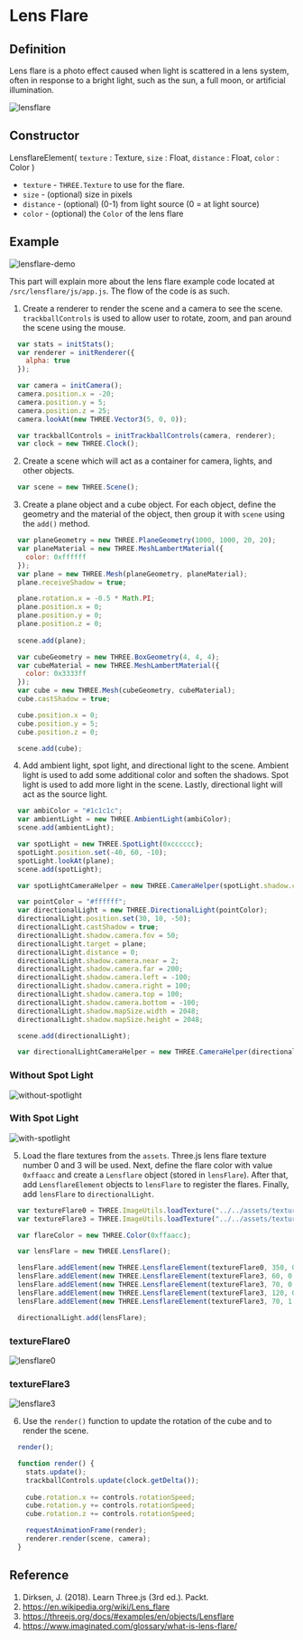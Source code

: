 # Lens Flare

## Definition

Lens flare is a photo effect caused when light is scattered in a lens system, often in response to a bright light, such as the sun, a full moon, or artificial illumination.

![lensflare](/img/lensflare.jpg)

## Constructor

LensflareElement( `texture` : Texture, `size` : Float, `distance` : Float, `color` : Color )

* `texture` - `THREE.Texture` to use for the flare.
* `size` - (optional) size in pixels
* `distance` - (optional) (0-1) from light source (0 = at light source)
* `color` - (optional) the `Color` of the lens flare

## Example

![lensflare-demo](/img/lensflare-demo.jpg)

This part will explain more about the lens flare example code located at `/src/lensflare/js/app.js`. The flow of the code is as such.

1. Create a renderer to render the scene and a camera to see the scene. `trackballControls` is used to allow user to rotate, zoom, and pan around the scene using the mouse.

```js
  var stats = initStats();
  var renderer = initRenderer({
    alpha: true
  });

  var camera = initCamera();
  camera.position.x = -20;
  camera.position.y = 5;
  camera.position.z = 25;
  camera.lookAt(new THREE.Vector3(5, 0, 0));

  var trackballControls = initTrackballControls(camera, renderer);
  var clock = new THREE.Clock();
```

2. Create a scene which will act as a container for camera, lights, and other objects.

```js
  var scene = new THREE.Scene();
```

3. Create a plane object and a cube object. For each object, define the geometry and the material of the object, then group it with `scene` using the `add()` method.

```js
  var planeGeometry = new THREE.PlaneGeometry(1000, 1000, 20, 20);
  var planeMaterial = new THREE.MeshLambertMaterial({
    color: 0xffffff
  });
  var plane = new THREE.Mesh(planeGeometry, planeMaterial);
  plane.receiveShadow = true;

  plane.rotation.x = -0.5 * Math.PI;
  plane.position.x = 0;
  plane.position.y = 0;
  plane.position.z = 0;
  
  scene.add(plane);

  var cubeGeometry = new THREE.BoxGeometry(4, 4, 4);
  var cubeMaterial = new THREE.MeshLambertMaterial({
    color: 0x3333ff
  });
  var cube = new THREE.Mesh(cubeGeometry, cubeMaterial);
  cube.castShadow = true;

  cube.position.x = 0;
  cube.position.y = 5;
  cube.position.z = 0;

  scene.add(cube);
```

4. Add ambient light, spot light, and directional light to the scene. Ambient light is used to add some additional color and soften the shadows. Spot light is used to add more light in the scene. Lastly, directional light will act as the source light.

```js
  var ambiColor = "#1c1c1c";
  var ambientLight = new THREE.AmbientLight(ambiColor);
  scene.add(ambientLight);

  var spotLight = new THREE.SpotLight(0xcccccc);
  spotLight.position.set(-40, 60, -10);
  spotLight.lookAt(plane);
  scene.add(spotLight);

  var spotLightCameraHelper = new THREE.CameraHelper(spotLight.shadow.camera);

  var pointColor = "#ffffff";
  var directionalLight = new THREE.DirectionalLight(pointColor);
  directionalLight.position.set(30, 10, -50);
  directionalLight.castShadow = true;
  directionalLight.shadow.camera.fov = 50;
  directionalLight.target = plane;
  directionalLight.distance = 0;
  directionalLight.shadow.camera.near = 2;
  directionalLight.shadow.camera.far = 200;
  directionalLight.shadow.camera.left = -100;
  directionalLight.shadow.camera.right = 100;
  directionalLight.shadow.camera.top = 100;
  directionalLight.shadow.camera.bottom = -100;
  directionalLight.shadow.mapSize.width = 2048;
  directionalLight.shadow.mapSize.height = 2048;

  scene.add(directionalLight);

  var directionalLightCameraHelper = new THREE.CameraHelper(directionalLight.shadow.camera);
```

### Without Spot Light

![without-spotlight](/img/without-spotlight.jpg)

### With Spot Light

![with-spotlight](/img/with-spotlight.jpg)

5. Load the flare textures from the `assets`. Three.js lens flare texture number 0 and 3 will be used. Next, define the flare color with value `0xffaacc` and create a `Lensflare` object (stored in `lensFlare`). After that, add `LensflareElement` objects to `lensFlare` to register the flares. Finally, add `lensFlare` to `directionalLight`.

```js
  var textureFlare0 = THREE.ImageUtils.loadTexture("../../assets/textures/flares/lensflare0.png");
  var textureFlare3 = THREE.ImageUtils.loadTexture("../../assets/textures/flares/lensflare3.png");

  var flareColor = new THREE.Color(0xffaacc);

  var lensFlare = new THREE.Lensflare();

  lensFlare.addElement(new THREE.LensflareElement(textureFlare0, 350, 0.0, flareColor));
  lensFlare.addElement(new THREE.LensflareElement(textureFlare3, 60, 0.6, flareColor));
  lensFlare.addElement(new THREE.LensflareElement(textureFlare3, 70, 0.7, flareColor));
  lensFlare.addElement(new THREE.LensflareElement(textureFlare3, 120, 0.9, flareColor));
  lensFlare.addElement(new THREE.LensflareElement(textureFlare3, 70, 1.0, flareColor));

  directionalLight.add(lensFlare);
```

### textureFlare0

![lensflare0](/img/lensflare0.png)

### textureFlare3

![lensflare3](/img/lensflare3.png)

6. Use the `render()` function to update the rotation of the cube and to render the scene.

```js
  render();

  function render() {
    stats.update();
    trackballControls.update(clock.getDelta());
    
    cube.rotation.x += controls.rotationSpeed;
    cube.rotation.y += controls.rotationSpeed;
    cube.rotation.z += controls.rotationSpeed;

    requestAnimationFrame(render);
    renderer.render(scene, camera);
  }
```

## Reference

1. Dirksen, J. (2018). Learn Three.js (3rd ed.). Packt.
2. https://en.wikipedia.org/wiki/Lens_flare
3. https://threejs.org/docs/#examples/en/objects/Lensflare
4. https://www.imaginated.com/glossary/what-is-lens-flare/